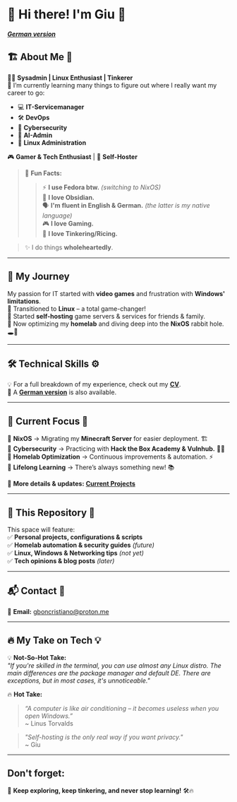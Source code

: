 # 👋 Hi there! I'm Giu 🚀  
_**[German version](https://github.com/Giu-Bon/Giu-Bon/blob/main/README_de.md)**_

## 🏗 About Me 🔧  
👨‍💻 **Sysadmin | Linux Enthusiast | Tinkerer**  
🌱 I’m currently learning many things to figure out where I really want my career to go:  
- 💻 **IT-Servicemanager**  
- 🛠 **DevOps**  
- 🔐 **Cybersecurity**  
- 🤖 **AI-Admin**  
- 🐧 **Linux Administration**  

🎮 **Gamer & Tech Enthusiast** | 🏡 **Self-Hoster**  
  
>📢 **Fun Facts:**  
>>⚡ **I use Fedora btw.** _(switching to NixOS)_  
    📜 **I love Obsidian.**  
    🗣️ **I'm fluent in English & German.** _(the latter is my native language)_  
    🎮 **I love Gaming.**  
    🔧 **I love Tinkering/Ricing.**  

>✨ I do things **wholeheartedly**.

---

## 🚀 My Journey  
My passion for IT started with **video games** and frustration with **Windows' limitations**.  
🔹 Transitioned to **Linux** – a total game-changer!  
🔹 Started **self-hosting** game servers & services for friends & family.  
🔹 Now optimizing my **homelab** and diving deep into the **NixOS** rabbit hole. 🕳️🐇  

---

## 🛠 Technical Skills ⚙️  
💡 For a full breakdown of my experience, check out my **[CV](https://github.com/Giu-Bon/Giu-Bon/blob/main/CV/README.md)**.  
📜 A **[German version](https://github.com/Giu-Bon/Giu-Bon/blob/main/CV/README_de.md)** is also available.  

---

## 🎯 Current Focus 🎯  
🔹 **NixOS** → Migrating my **Minecraft Server** for easier deployment. 🏗️  
🔹 **Cybersecurity** → Practicing with **Hack the Box Academy & Vulnhub.** 🕵️‍♂️  
🔹 **Homelab Optimization** → Continuous improvements & automation. ⚡  
🔹 **Lifelong Learning** → There’s always something new! 📚  

📌 **More details & updates:** **[Current Projects](https://github.com/Giu-Bon/Giu-Bon/blob/main/current-projects.md)**  

---

## 📂 This Repository 📁  
This space will feature:  
✅ **Personal projects, configurations & scripts**  
✅ **Homelab automation & security guides** _(future)_  
✅ **Linux, Windows & Networking tips** _(not yet)_  
✅ **Tech opinions & blog posts** _(later)_  

---

## 📬 Contact 📧  
📧 **Email:** [gboncristiano@proton.me](mailto:gboncristiano@proton.me)  

---

## 🔥 My Take on Tech 💡  

💡 **Not-So-Hot Take:**  
_"If you're skilled in the terminal, you can use almost any Linux distro. The main differences are the package manager and default DE. There are exceptions, but in most cases, it's unnoticeable."_  

🔥 **Hot Take:**  
> *“A computer is like air conditioning – it becomes useless when you open Windows.”*  
> ~ Linus Torvalds  

> *"Self-hosting is the only real way if you want privacy."*  
> ~ Giu  

---

## Don't forget: 
🚀 **Keep exploring, keep tinkering, and never stop learning!** 🛠️🔥
